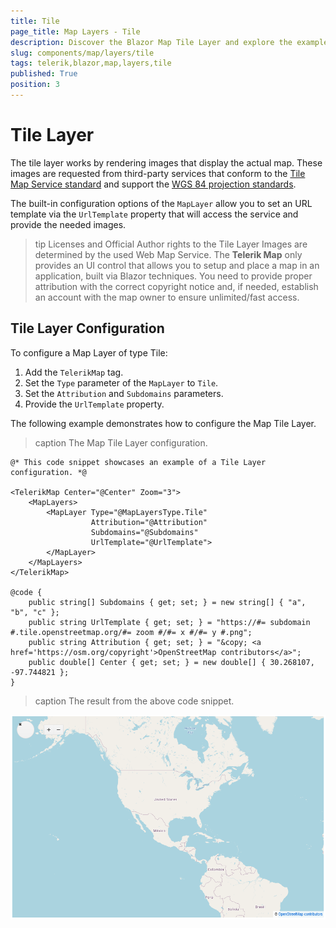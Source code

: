 ```yaml
---
title: Tile
page_title: Map Layers - Tile
description: Discover the Blazor Map Tile Layer and explore the examples.
slug: components/map/layers/tile
tags: telerik,blazor,map,layers,tile
published: True
position: 3
---
```


# Tile Layer

The tile layer works by rendering images that display the actual map. These images are requested from third-party services that conform to the [Tile Map Service standard](https://en.wikipedia.org/wiki/Tile_Map_Service) and support the [WGS 84 projection standards](https://en.wikipedia.org/wiki/World_Geodetic_System). 

The built-in configuration options of the `MapLayer` allow you to set an URL template via the `UrlTemplate` property that will access the service and provide the needed images.

>tip Licenses and Official Author rights to the Tile Layer Images are determined by the used Web Map Service. The **Telerik Map** only provides an UI control that allows you to setup and place a map in an application, built via Blazor techniques. You need to provide proper attribution with the correct copyright notice and, if needed, establish an account with the map owner to ensure unlimited/fast access.

## Tile Layer Configuration

To configure a Map Layer of type Tile:

1. Add the `TelerikMap` tag.
2. Set the `Type` parameter of the `MapLayer` to `Tile`.
3. Set the `Attribution` and `Subdomains` parameters.
4. Provide the `UrlTemplate` property.

The following example demonstrates how to configure the Map Tile Layer.

>caption The Map Tile Layer configuration.

````CSHTML
@* This code snippet showcases an example of a Tile Layer configuration. *@

<TelerikMap Center="@Center" Zoom="3">
    <MapLayers>
        <MapLayer Type="@MapLayersType.Tile"
                  Attribution="@Attribution"
                  Subdomains="@Subdomains"
                  UrlTemplate="@UrlTemplate">
        </MapLayer>
    </MapLayers>
</TelerikMap>

@code {
    public string[] Subdomains { get; set; } = new string[] { "a", "b", "c" };
    public string UrlTemplate { get; set; } = "https://#= subdomain #.tile.openstreetmap.org/#= zoom #/#= x #/#= y #.png";
    public string Attribution { get; set; } = "&copy; <a href='https://osm.org/copyright'>OpenStreetMap contributors</a>";
    public double[] Center { get; set; } = new double[] { 30.268107, -97.744821 };
}
````

>caption The result from the above code snippet.

![](../images/tile-layer.png)